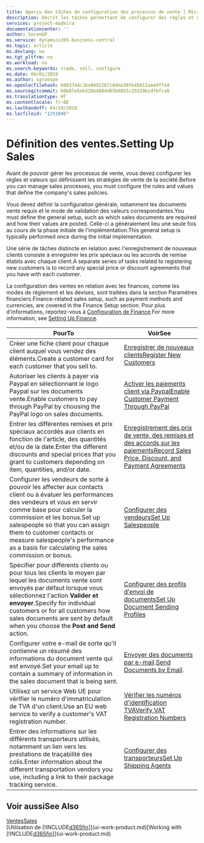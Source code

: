 ```yaml
---
title: Aperçu des tâches de configuration des processus de vente | Microsoft Docs
description: Décrit les tâches permettant de configurer des règles et des valeurs pour définir vos stratégies et vos processus de vente.
services: project-madeira
documentationcenter: ''
author: SorenGP
ms.service: dynamics365-business-central
ms.topic: article
ms.devlang: na
ms.tgt_pltfrm: na
ms.workload: na
ms.search.keywords: trade, sell, configure
ms.date: 04/01/2019
ms.author: sgroespe
ms.openlocfilehash: 6903744c1be0492267c8dee307e4b012aed4ffa4
ms.sourcegitcommit: 60b87e5eb32bb408dd65b9855c29159b1dfbfca8
ms.translationtype: HT
ms.contentlocale: fr-BE
ms.lasthandoff: 04/29/2019
ms.locfileid: "1251045"
---
```

# <a name="setting-up-sales"></a><span data-ttu-id="2ff3d-103">Définition des ventes.</span><span class="sxs-lookup"><span data-stu-id="2ff3d-103">Setting Up Sales</span></span>
<span data-ttu-id="2ff3d-104">Avant de pouvoir gérer les processus de vente, vous devez configurer les règles et valeurs qui définissent les stratégies de vente de la société.</span><span class="sxs-lookup"><span data-stu-id="2ff3d-104">Before you can manage sales processes, you must configure the rules and values that define the company's sales policies.</span></span>

<span data-ttu-id="2ff3d-105">Vous devez définir la configuration générale, notamment les documents vente requis et le mode de validation des valeurs correspondantes.</span><span class="sxs-lookup"><span data-stu-id="2ff3d-105">You must define the general setup, such as which sales documents are required and how their values are posted.</span></span> <span data-ttu-id="2ff3d-106">Celle-ci a généralement lieu une seule fois au cours de la phase initiale de l'implémentation.</span><span class="sxs-lookup"><span data-stu-id="2ff3d-106">This general setup is typically performed once during the initial implementation.</span></span>

<span data-ttu-id="2ff3d-107">Une série de tâches distincte en relation avec l'enregistrement de nouveaux clients consiste à enregistrer les prix spéciaux ou les accords de remise établis avec chaque client.</span><span class="sxs-lookup"><span data-stu-id="2ff3d-107">A separate series of tasks related to registering new customers is to record any special price or discount agreements that you have with each customer.</span></span>

<span data-ttu-id="2ff3d-108">La configuration des ventes en relation avec les finances, comme les modes de règlement et les devises, sont traitées dans la section Paramètres financiers.</span><span class="sxs-lookup"><span data-stu-id="2ff3d-108">Finance-related sales setup, such as payment methods and currencies, are covered in the Finance Setup section.</span></span> <span data-ttu-id="2ff3d-109">Pour plus d'informations, reportez-vous à [Configuration de Finance](finance-setup-finance.md).</span><span class="sxs-lookup"><span data-stu-id="2ff3d-109">For more information, see [Setting Up Finance](finance-setup-finance.md).</span></span>

| <span data-ttu-id="2ff3d-110">Pour</span><span class="sxs-lookup"><span data-stu-id="2ff3d-110">To</span></span> | <span data-ttu-id="2ff3d-111">Voir</span><span class="sxs-lookup"><span data-stu-id="2ff3d-111">See</span></span> |
| --- | --- |
| <span data-ttu-id="2ff3d-112">Créer une fiche client pour chaque client auquel vous vendez des éléments.</span><span class="sxs-lookup"><span data-stu-id="2ff3d-112">Create a customer card for each customer that you sell to.</span></span> |[<span data-ttu-id="2ff3d-113">Enregistrer de nouveaux clients</span><span class="sxs-lookup"><span data-stu-id="2ff3d-113">Register New Customers</span></span>](sales-how-register-new-customers.md) |
| <span data-ttu-id="2ff3d-114">Autoriser les clients à payer via Paypal en sélectionnant le logo Paypal sur les documents vente.</span><span class="sxs-lookup"><span data-stu-id="2ff3d-114">Enable customers to pay through PayPal by choosing the PayPal logo on sales documents.</span></span> |[<span data-ttu-id="2ff3d-115">Activer les paiements client via Paypal</span><span class="sxs-lookup"><span data-stu-id="2ff3d-115">Enable Customer Payment Through PayPal</span></span>](sales-how-enable-payment-service-extensions.md) |
| <span data-ttu-id="2ff3d-116">Entrer les différentes remises et prix spéciaux accordés aux clients en fonction de l'article, des quantités et/ou de la date.</span><span class="sxs-lookup"><span data-stu-id="2ff3d-116">Enter the different discounts and special prices that you grant to customers depending on item, quantities, and/or date.</span></span> |[<span data-ttu-id="2ff3d-117">Enregistrement des prix de vente, des remises et des accords sur les paiements</span><span class="sxs-lookup"><span data-stu-id="2ff3d-117">Record Sales Price, Discount, and Payment Agreements</span></span>](sales-how-record-sales-price-discount-payment-agreements.md) |
| <span data-ttu-id="2ff3d-118">Configurer les vendeurs de sorte à pouvoir les affecter aux contacts client ou à évaluer les performances des vendeurs et vous en servir comme base pour calculer la commission et les bonus.</span><span class="sxs-lookup"><span data-stu-id="2ff3d-118">Set up salespeople so that you can assign them to customer contacts or measure salespeople's performance as a basis for calculating the sales commission or bonus.</span></span> |[<span data-ttu-id="2ff3d-119">Configurer des vendeurs</span><span class="sxs-lookup"><span data-stu-id="2ff3d-119">Set Up Salespeople</span></span>](sales-how-setup-salespeople.md) |
| <span data-ttu-id="2ff3d-120">Spécifier pour différents clients ou pour tous les clients le moyen par lequel les documents vente sont envoyés par défaut lorsque vous sélectionnez l'action **Valider et envoyer**.</span><span class="sxs-lookup"><span data-stu-id="2ff3d-120">Specify for individual customers or for all customers how sales documents are sent by default when you choose the **Post and Send** action.</span></span> |[<span data-ttu-id="2ff3d-121">Configurer des profils d'envoi de documents</span><span class="sxs-lookup"><span data-stu-id="2ff3d-121">Set Up Document Sending Profiles</span></span>](sales-how-setup-document-send-profiles.md) |
| <span data-ttu-id="2ff3d-122">Configurer votre e-mail de sorte qu'il contienne un résumé des informations du document vente qui est envoyé.</span><span class="sxs-lookup"><span data-stu-id="2ff3d-122">Set your email up to contain a summary of information in the sales document that is being sent.</span></span> |<span data-ttu-id="2ff3d-123">[Envoyer des documents par e-mail](ui-how-send-documents-email.md).</span><span class="sxs-lookup"><span data-stu-id="2ff3d-123">[Send Documents by Email](ui-how-send-documents-email.md).</span></span> |
|<span data-ttu-id="2ff3d-124">Utilisez un service Web UE pour vérifier le numéro d'immatriculation de TVA d'un client.</span><span class="sxs-lookup"><span data-stu-id="2ff3d-124">Use an EU web service to verify a customer's VAT registration number.</span></span>|[<span data-ttu-id="2ff3d-125">Vérifier les numéros d'identification TVA</span><span class="sxs-lookup"><span data-stu-id="2ff3d-125">Verify VAT Registration Numbers</span></span>](finance-setup-vat.md)|
|<span data-ttu-id="2ff3d-126">Entrer des informations sur les différents transporteurs utilisés, notamment un lien vers les prestations de traçabilité des colis.</span><span class="sxs-lookup"><span data-stu-id="2ff3d-126">Enter information about the different transportation vendors you use, including a link to their package tracking service.</span></span>|[<span data-ttu-id="2ff3d-127">Configurer des transporteurs</span><span class="sxs-lookup"><span data-stu-id="2ff3d-127">Set Up Shipping Agents</span></span>](sales-how-to-set-up-shipping-agents.md)|

## <a name="see-also"></a><span data-ttu-id="2ff3d-128">Voir aussi</span><span class="sxs-lookup"><span data-stu-id="2ff3d-128">See Also</span></span>
[<span data-ttu-id="2ff3d-129">Ventes</span><span class="sxs-lookup"><span data-stu-id="2ff3d-129">Sales</span></span>](sales-manage-sales.md)  
<span data-ttu-id="2ff3d-130">[Utilisation de [!INCLUDE[d365fin](includes/d365fin_md.md)]](ui-work-product.md)</span><span class="sxs-lookup"><span data-stu-id="2ff3d-130">[Working with [!INCLUDE[d365fin](includes/d365fin_md.md)]](ui-work-product.md)</span></span>
